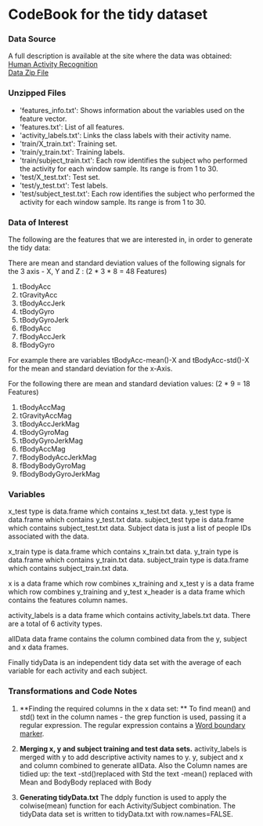 
CodeBook for the tidy dataset
=============================

### Data Source

 A full description is available at the site where the data was obtained:  
[Human Activity Recognition](http://archive.ics.uci.edu/ml/datasets/Human+Activity+Recognition+Using+Smartphones)  
[Data Zip File](https://d396qusza40orc.cloudfront.net/getdata%2Fprojectfiles%2FUCI%20HAR%20Dataset.zip)  

### Unzipped Files
- 'features_info.txt': Shows information about the variables used on the feature vector.
- 'features.txt': List of all features.
- 'activity_labels.txt': Links the class labels with their activity name.
- 'train/X_train.txt': Training set.
- 'train/y_train.txt': Training labels.
- 'train/subject_train.txt': Each row identifies the subject who performed the activity for each window sample. Its range is from 1 to 30. 
- 'test/X_test.txt': Test set.
- 'test/y_test.txt': Test labels.
- 'test/subject_test.txt': Each row identifies the subject who performed the activity for each window sample. Its range is from 1 to 30. 

### Data of Interest
The following are the features that we are interested in, in order to generate the tidy data:

There are mean and standard deviation values of the following signals for the 3 axis - X, Y and Z :  (2 * 3 * 8 = 48 Features)
1. tBodyAcc
2. tGravityAcc
3. tBodyAccJerk
4. tBodyGyro
5. tBodyGyroJerk
6. fBodyAcc
7. fBodyAccJerk
8. fBodyGyro

For example there are variables  tBodyAcc-mean()-X and tBodyAcc-std()-X for the mean and standard deviation for the x-Axis.

For the following there are mean and standard deviation values: (2 * 9 = 18 Features)

1. tBodyAccMag
2. tGravityAccMag
3. tBodyAccJerkMag
4. tBodyGyroMag
5. tBodyGyroJerkMag
6. fBodyAccMag
7. fBodyBodyAccJerkMag
8. fBodyBodyGyroMag
9. fBodyBodyGyroJerkMag


### Variables
x_test type is data.frame  which contains x_test.txt data.
y_test type is data.frame which contains y_test.txt data.
subject_test type is data.frame which contains subject_test.txt data. 
Subject data is just a list of people IDs associated with the data.

x_train type is data.frame  which contains x_train.txt data.
y_train type is data.frame which contains y_train.txt data.
subject_train type is data.frame which contains subject_train.txt data. 

x is a data frame which row combines x_training and x_test
y is a data frame which row combines y_training and y_test
x_header is a data frame which contains the features column names.

activity_labels is a data frame which contains activity_labels.txt data. There are a total of 6 activity types.

allData data frame contains the column combined data from the y, subject and x  data frames.

Finally tidyData is an independent tidy data set with the average of each variable for each activity and each subject.

### Transformations and Code Notes
1. **Finding  the required columns in the x data set: **
To find mean() and std() text in the column names - the grep function is used, passing it a regular expression.
The regular expression contains a [Word boundary marker](http://stackoverflow.com/questions/7227976/using-grep-in-r-to-find-strings-as-whole-words-but-not-strings-as-part-of-words).

2. **Merging x, y and subject  training and test data sets.**
activity_labels is  merged  with y to add descriptive activity names to y.
y, subject and x and column combined to generate allData.  Also the Column names are tidied up:
the text -std()replaced with Std
the text -mean() replaced with Mean
and BodyBody replaced with Body
 
3. **Generating tidyData.txt**
The ddply function is used to apply the colwise(mean) function for each Activity/Subject combination.
The tidyData data set is written to tidyData.txt with row.names=FALSE.




